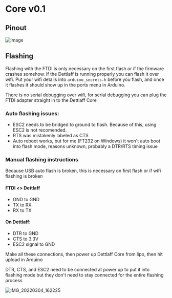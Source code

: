 # Core v0.1
## Pinout
![image](https://user-images.githubusercontent.com/7078138/157037702-bef4d977-e781-459f-ae9c-57d3b826614e.png)
## Flashing
Flashing with the FTDI is only necessary on the first flash or if the firmware crashes somehow. If the Dettlaff is running properly you can flash it over wifi. Put your wifi details into `arduino_secrets.h` before you flash, and once it flashes it should show up in the ports menu in Arduino.

There is no serial debugging over wifi, for serial debugging you can plug the FTDI adapter straight in to the Dettlaff Core
### Auto flashing issues:
* ESC2 needs to be bridged to ground to flash. Because of this, using ESC2 is not recomended.
* RTS was mistakenly labeled as CTS
* Auto reboot works, but for me (FT232 on Windows) it won't auto boot into flash mode, reasons unknown, probably a DTR/RTS timing issue
### Manual flashing instructions
Because USB auto flash is broken, this is necessary on first flash or if wifi flashing is broken
#### FTDI <> Dettlaff
* GND to GND
* TX to RX
* RX to TX
#### On Dettlaff:
* DTR to GND
* CTS to 3.3V
* ESC2 signal to GND

Make all these connections, then power up Dettlaff Core from lipo, then hit upload in Arduino

DTR, CTS, and ESC2 need to be connected at power up to put it into flashing mode but they don't need to stay connected for the entire flashing process

![IMG_20220304_162225](https://user-images.githubusercontent.com/7078138/157052359-af3dc516-6f1a-4b88-945f-a51d4a7ce641.jpg)


